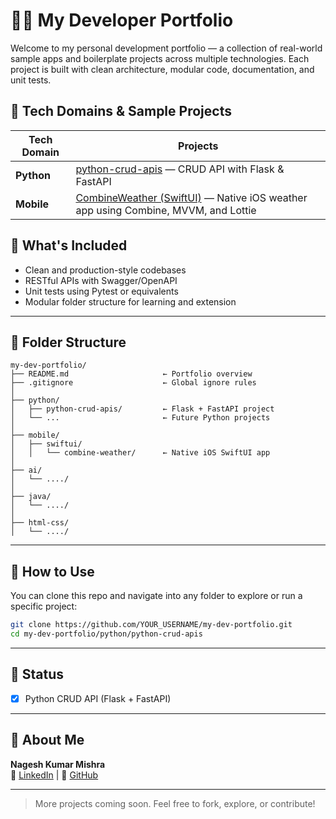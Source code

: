 
# 👨‍💻 My Developer Portfolio

Welcome to my personal development portfolio — a collection of real-world sample apps and boilerplate projects across multiple technologies. Each project is built with clean architecture, modular code, documentation, and unit tests.

## 🚀 Tech Domains & Sample Projects

| Tech Domain | Projects |
|-------------|----------|
| **Python**  | [python-crud-apis](./python/python-crud-apis) — CRUD API with Flask & FastAPI |
| **Mobile**  | [CombineWeather (SwiftUI)](./mobile/swiftui/CombineWeather) — Native iOS weather app using Combine, MVVM, and Lottie |

## 🧠 What's Included

- Clean and production-style codebases
- RESTful APIs with Swagger/OpenAPI
- Unit tests using Pytest or equivalents
- Modular folder structure for learning and extension

---

## 📁 Folder Structure

```
my-dev-portfolio/
├── README.md                     ← Portfolio overview
├── .gitignore                    ← Global ignore rules
│
├── python/
│   ├── python-crud-apis/         ← Flask + FastAPI project
│   └── ...                       ← Future Python projects
│
├── mobile/
│   ├── swiftui/
│   │   └── combine-weather/      ← Native iOS SwiftUI app
│
├── ai/
│   └── ..../
│
├── java/
│   └── ..../
│
├── html-css/
│   └── ..../

```
---

## 🧬 How to Use

You can clone this repo and navigate into any folder to explore or run a specific project:

```bash
git clone https://github.com/YOUR_USERNAME/my-dev-portfolio.git
cd my-dev-portfolio/python/python-crud-apis
```

---

## 🧪 Status

- [x] Python CRUD API (Flask + FastAPI)
---

## 🙋 About Me

**Nagesh Kumar Mishra**  
🔗 [LinkedIn](https://linkedin.com/in/nageshkumarmishra) | 🐙 [GitHub](https://github.com/nageshkumarmishra)

---

> More projects coming soon. Feel free to fork, explore, or contribute!
